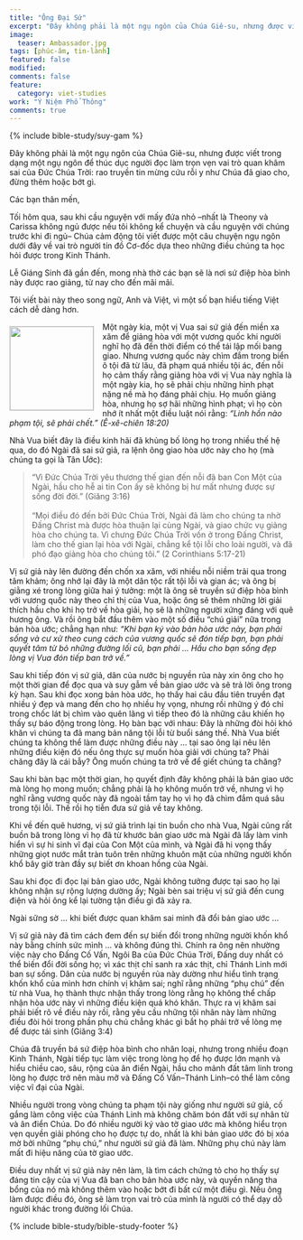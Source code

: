 ```yaml
---
title: "Ông Đại Sứ"
excerpt: "Đây không phải là một ngụ ngôn của Chúa Giê-su, nhưng được viết trong dạng một ngụ ngôn để thúc dục người đọc làm trọn vẹn vai trò quan khâm sai của Đức Chúa Trời: rao truyền tin mừng cứu rỗi y như Chúa đã giao cho, đừng thêm hoặc bớt gì."
image: 
  teaser: Ambassador.jpg
tags: [phúc-âm, tin-lành]
featured: false
modified:
comments: false
feature:
  category: viet-studies
work: "Ý Niệm Phổ Thông"
comments: true
---
```


{% include bible-study/suy-gam %}

Đây không phải là một ngụ ngôn của Chúa Giê-su, nhưng được viết trong dạng một ngụ ngôn để thúc dục người đọc làm trọn vẹn vai trò quan khâm sai của Đức Chúa Trời: rao truyền tin mừng cứu rỗi y như Chúa đã giao cho, đừng thêm hoặc bớt gì.

Các bạn thân mến,

Tối hôm qua, sau khi cầu nguyện với mấy đứa nhỏ –nhất là Theony và Carissa không ngủ được nếu tôi không kể chuyện và cầu nguyện với chúng trước khi đi ngủ– Chúa cảm động tôi viết được một câu chuyện ngụ ngôn dưới đây về vai trò người tín đồ Cơ-đốc dựa theo những điều chúng ta học hỏi được trong Kinh Thánh.

Lễ Giáng Sinh đã gần đến, mong nhà thờ các bạn sẽ là nơi sứ điệp hòa bình này được rao giảng, từ nay cho đến mãi mãi.

Tôi viết bài này theo song ngữ, Anh và Việt, vì một số bạn hiểu tiếng Việt cách dễ dàng hơn.

<div>
<p>
<img alt src="{{ site.url }}/assets/images/Ambassador.jpg" style="border: 1px solid #cccccc; margin: 7px 15px 0px 0px; max-width: 100%; height: 148px; padding: 0px; float: left;">

Một ngày kia, một vị Vua sai sứ giả đến miền xa xăm để giảng hòa với một vương quốc khi người nghĩ họ đã đến thời điểm có thể tái lập mối bang giao. Nhưng vương quốc này chìm đắm trong biển ô tội đã từ lâu, đã phạm quá nhiều tội ác, đến nỗi họ cảm thấy rằng giảng hòa với vị Vua này nghĩa là một ngày kia, họ sẽ phải chịu những hình phạt nặng nề mà họ đáng phải chịu. Họ muốn giảng hòa, nhưng họ sợ hãi những hình phạt; vì họ còn nhớ ít nhất một điều luật nói rằng: <em>“Linh hồn nào phạm tội, sẽ phải chết.” (Ê-xê-chiên 18:20)</em>

</p>
</div>

Nhà Vua biết đây là điều kinh hãi đã khủng bố lòng họ trong nhiều thế hệ qua, do đó Ngài đã sai sứ giả, ra lệnh ông giao hòa ước này cho họ (mà chúng ta gọi là Tân Ước):

> “Vì Đức Chúa Trời yêu thương thế gian đến nỗi đã ban Con Một của Ngài, hầu cho hễ ai tin Con ấy sẽ không bị hư mất nhưng được sự sống đời đời.” (Giăng 3:16)
<br /><br />
“Mọi điều đó đến bởi Đức Chúa Trời, Ngài đã làm cho chúng ta nhờ Đấng Christ mà được hòa thuận lại cùng Ngài, và giao chức vụ giảng hòa cho chúng ta. Vì chưng Đức Chúa Trời vốn ở trong Đấng Christ, làm cho thế gian lại hòa với Ngài, chẳng kể tội lỗi cho loài người, và đã phó đạo giảng hòa cho chúng tôi.” (2 Corinthians 5:17-21)

Vị sứ giả này lên đường đến chốn xa xăm, với nhiều nỗi niềm trải qua trong tâm khảm; ông nhớ lại đây là một dân tộc rất tội lỗi và gian ác; và ông bị giằng xé trong lòng giữa hai ý tưởng: một là ông sẽ truyền sứ điệp hòa bình với vương quốc này theo chỉ thị của Vua, hoặc ông sẽ thêm những lời giải thích hầu cho khi họ trở về hòa giải, họ sẽ là những người xứng đáng với quê hương ông. Và rồi ông bắt đầu thêm vào một số điều “chú giải” nữa trong bản hòa ước; chẳng hạn như: <em>“Khi bạn ký vào bản hòa ước này, bạn phải sống và cư xử theo cung cách của vương quốc sẽ đón tiếp bạn, bạn phải quyết tâm từ bỏ những đường lối cũ, bạn phải … Hầu cho bạn sống đẹp lòng vị Vua đón tiếp ban trở về.”</em>

Sau khi tiếp đón vị sứ giả, dân của nước bị nguyền rủa này xin ông cho họ một thời gian để đọc qua và suy gẫm về bản giao ước và sẽ trả lời ông trong kỳ hạn. Sau khi đọc xong bản hòa ước, họ thấy hai câu đầu tiên truyền đạt nhiều ý đẹp và mang đến cho họ nhiều hy vọng, nhưng rồi những ý đó chỉ trong chốc lát bị chìm vào quên lãng vì tiếp theo đó là những câu khiến họ thấy sự báo động trong lòng. Họ bàn bạc với nhau: Đây là những đòi hỏi khó khăn vì chúng ta đã mang bản năng tội lỗi từ buổi sáng thế. Nhà Vua biết chúng ta không thể làm được những điều này … tại sao ông lại nêu lên những điều kiện đó nếu ông thực sự muốn hòa giải với chúng ta? Phải chăng đây là cái bẫy? Ông muốn chúng ta trở về để giết chúng ta chăng?

Sau khi bàn bạc một thời gian, họ quyết định đây không phải là bản giao ước mà lòng họ mong muốn; chẳng phải là họ không muốn trở về, nhưng vì họ nghĩ rằng vương quốc này đã ngoài tầm tay họ vì họ đã chìm đắm quá sâu trong tội lỗi. Thế rồi họ tiễn đưa sứ giả về tay không.

Khi về đến quê hương, vị sứ giả trình lại tin buồn cho nhà Vua, Ngài cũng rất buồn bã trong lòng vì họ đã từ khước bản giao ước mà Ngài đã lấy làm vinh hiển vì sự hi sinh vĩ đại của Con Một của mình, và Ngài đã hi vọng thấy những giọt nước mắt tràn tuôn trên những khuôn mặt của những người khốn khổ bây giờ tràn đầy sự biết ơn khoan hồng của Ngài.

Sau khi đọc đi đọc lại bản giao ước, Ngài không tưởng được tại sao họ lại không nhận sự rộng lượng dường ấy; Ngài bèn sai triệu vị sứ giả đến cung điện và hỏi ông kể lại tường tận điều gì đã xảy ra.

Ngài sững sờ … khi biết được quan khâm sai mình đã đổi bản giao ước …

Vị sứ giả này đã tìm cách đem đến sự biến đổi trong những người khốn khổ này bằng chính sức mình … và không đúng thì. Chính ra ông nên nhường việc này cho Đấng Cố Vấn, Ngôi Ba của Đức Chúa Trời, Đấng duy nhất có thể biến đổi đời sống họ; vì xác thịt chỉ sanh ra xác thịt, chỉ Thánh Linh mới ban sự sống. Dân của nước bị nguyền rủa này dường như hiểu tình trạng khốn khổ của mình hơn chính vị khâm sai; nghĩ rằng những “phụ chú” đến từ nhà Vua, họ thành thực nhận thấy trong lòng rằng họ không thể chấp nhận hòa ước này vì những điều kiện quá khó khăn. Thực ra vị khâm sai phải biết rõ về điều này rồi, rằng yêu cầu những tội nhân này làm những điều đòi hỏi trong phần phụ chú chẳng khác gì bắt họ phải trở về lòng mẹ để được tái sinh (Giăng 3:4)

Chúa đã truyền bá sứ điệp hòa bình cho nhân loại, nhưng trong nhiều đoạn Kinh Thánh, Ngài tiếp tục làm việc trong lòng họ để họ được lớn mạnh và hiểu chiều cao, sâu, rộng của ân điển Ngài, hầu cho mảnh đất tâm linh trong lòng họ được trở nên màu mỡ và Đấng Cố Vấn–Thánh Linh–có thể làm công việc vĩ đại của Ngài.

Nhiều người trong vòng chúng ta phạm tội này giống như người sứ giả, cố gắng làm công việc của Thánh Linh mà không chăm bón đất với sự nhân từ và ân điển Chúa. Do đó nhiều người ký vào tờ giao ước mà không hiểu trọn vẹn quyền giải phóng cho họ được tự do, nhất là khi bản giao ước đó bị xóa mờ bởi những “phụ chú,” như người sứ giả đã làm. Những phụ chú này làm mất đi hiệu năng của tờ giao ước.

Điều duy nhất vị sứ giả này nên làm, là tìm cách chứng tỏ cho họ thấy sự đáng tin cậy của vị Vua đã ban cho bản hòa ước này, và quyền năng tha bổng của nó mà không thêm vào hoặc bớt đi bất cứ một điều gì. Nếu ông làm được điều đó, ông sẽ làm trọn vai trò của mình là người có thể dạy dỗ người khác trong đường lối Chúa.

{% include bible-study/bible-study-footer %}

